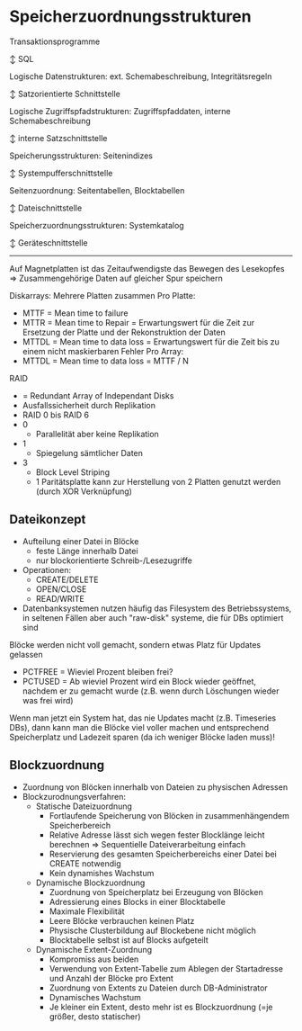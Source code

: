 # Speicherzuordnungsstrukturen

Transaktionsprogramme

↕️ SQL

Logische Datenstrukturen: ext. Schemabeschreibung, Integritätsregeln

↕️ Satzorientierte Schnittstelle

Logische Zugriffspfadstrukturen: Zugriffspfaddaten, interne Schemabeschreibung

↕️ interne Satzschnittstelle

Speicherungsstrukturen: Seitenindizes

↕️ Systempufferschnittstelle

Seitenzuordnung: Seitentabellen, Blocktabellen

↕️ Dateischnittstelle

Speicherzuordnungsstrukturen: Systemkatalog

↕️ Geräteschnittstelle

---

Auf Magnetplatten ist das Zeitaufwendigste das Bewegen des Lesekopfes => Zusammengehörige Daten auf gleicher Spur speichern

Diskarrays: Mehrere Platten zusammen
Pro Platte:
- MTTF = Mean time to failure
- MTTR = Mean time to Repair = Erwartungswert für die Zeit zur Ersetzung der Platte und der Rekonstruktion der Daten
- MTTDL = Mean time to data loss = Erwartungswert für die Zeit bis zu einem nicht maskierbaren Fehler
Pro Array:
- MTTDL = Mean time to data loss = MTTF / N 

RAID
- = Redundant Array of Independant Disks
- Ausfallssicherheit durch Replikation
- RAID 0 bis RAID 6
- 0
  - Parallelität aber keine Replikation
- 1
  - Spiegelung sämtlicher Daten
- 3
  - Block Level Striping
  - 1 Paritätsplatte kann zur Herstellung von 2 Platten genutzt werden (durch XOR Verknüpfung)

## Dateikonzept

- Aufteilung einer Datei in Blöcke
  - feste Länge innerhalb Datei
  - nur blockorientierte Schreib-/Lesezugriffe
- Operationen:
  - CREATE/DELETE
  - OPEN/CLOSE
  - READ/WRITE
- Datenbanksystemen nutzen häufig das Filesystem des Betriebssystems, in seltenen Fällen aber auch "raw-disk" systeme, die für DBs optimiert sind

Blöcke werden nicht voll gemacht, sondern etwas Platz für Updates gelassen

- PCTFREE = Wieviel Prozent bleiben frei?
- PCTUSED = Ab wieviel Prozent wird ein Block wieder geöffnet, nachdem er zu gemacht wurde (z.B. wenn durch Löschungen wieder was frei wird)

Wenn man jetzt ein System hat, das nie Updates macht (z.B. Timeseries DBs), dann kann man die Blöcke viel voller machen und entsprechend Speicherplatz und Ladezeit sparen (da ich weniger Blöcke laden muss)!

## Blockzuordnung
- Zuordnung von Blöcken innerhalb von Dateien zu physischen Adressen
- Blockzurodnungsverfahren:
  - Statische Dateizuordnung
    - Fortlaufende Speicherung von Blöcken in zusammenhängendem Speicherbereich
    - Relative Adresse lässt sich wegen fester Blocklänge leicht berechnen => Sequentielle Dateiverarbeitung einfach
    - Reservierung des gesamten Speicherbereichs einer Datei bei CREATE notwendig
    - Kein dynamishes Wachstum
  - Dynamische Blockzuordnung 
    - Zuordnung von Speicherplatz bei Erzeugung von Blöcken
    - Adressierung eines Blocks in einer Blocktabelle
    - Maximale Flexibilität
    - Leere Blöcke verbrauchen keinen Platz
    - Physische Clusterbildung auf Blockebene nicht möglich
    - Blocktabelle selbst ist auf Blocks aufgeteilt
  - Dynamische Extent-Zuordnung
    - Kompromiss aus beiden
    - Verwendung von Extent-Tabelle zum Ablegen der Startadresse und Anzahl der Blöcke pro Extent
    - Zuordnung von Extents zu Dateien durch DB-Administrator
    - Dynamisches Wachstum
    - Je kleiner ein Extent, desto mehr ist es Blockzuordnung (=je größer, desto statischer)

